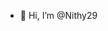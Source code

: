 - 👋 Hi, I’m @Nithy29


<!---
Nithy29/Nithy29 is a ✨ special ✨ repository because its `README.md` (this file) appears on your GitHub profile.
You can click the Preview link to take a look at your changes.
--->
